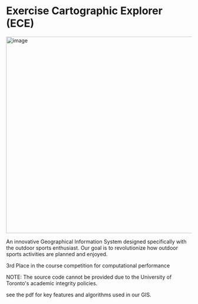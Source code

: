 # Exercise Cartographic Explorer (ECE)
<img width="533" alt="image" src="https://github.com/user-attachments/assets/827fba20-8260-4606-907f-f05a9853c8d9">

An innovative Geographical Information System designed specifically with the outdoor sports enthusiast. 
Our goal is to revolutionize how outdoor sports activities are planned and enjoyed. 

3rd Place in the course competition for computational performance

NOTE: The source code cannot be provided due to the University of Toronto's academic integrity policies.

see the pdf for key features and algorithms used in our GIS.
